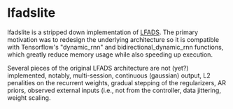 lfadslite
============

lfadslite is a stripped down implementation of [LFADS](https://github.com/tensorflow/models/tree/master/research/lfads). The primary motivation was to redesign the underlying architecture so it is compatible with Tensorflow's "dynamic_rnn" and bidirectional_dynamic_rnn functions, which greatly reduce memory usage while also speeding up execution.

Several pieces of the original LFADS architecture are not (yet?) implemented, notably, multi-session, continuous (gaussian) output, L2 penalities on the recurrent weights, gradual stepping of the regularizers, AR priors, observed external inputs (i.e., not from the controller, data jittering, weight scaling.